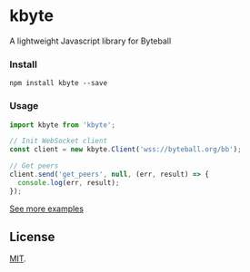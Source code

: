 # kbyte

A lightweight Javascript library for Byteball

### Install
```
npm install kbyte --save
```

### Usage
```js
import kbyte from 'kbyte';

// Init WebSocket client
const client = new kbyte.Client('wss://byteball.org/bb');

// Get peers
client.send('get_peers', null, (err, result) => {
  console.log(err, result);
});
```
[See more examples](/test/test.js)

## License

[MIT](LICENSE).
